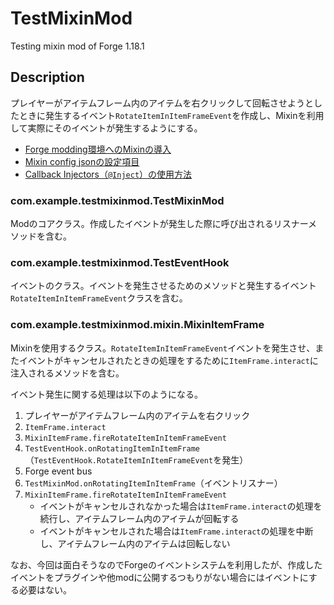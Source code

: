 # TestMixinMod

Testing mixin mod of Forge 1.18.1

## Description

プレイヤーがアイテムフレーム内のアイテムを右クリックして回転させようとしたときに発生するイベント`RotateItemInItemFrameEvent`を作成し、Mixinを利用して実際にそのイベントが発生するようにする。

- [Forge modding環境へのMixinの導入](https://github.com/SpongePowered/Mixin/wiki/Mixins-on-Minecraft-Forge)
- [Mixin config jsonの設定項目](https://github.com/SpongePowered/Mixin/wiki/Introduction-to-Mixins---The-Mixin-Environment#mixin-configuration-files)
- [Callback Injectors（`@Inject`）の使用方法](https://github.com/SpongePowered/Mixin/wiki/Advanced-Mixin-Usage---Callback-Injectors)

### com.example.testmixinmod.TestMixinMod

Modのコアクラス。作成したイベントが発生した際に呼び出されるリスナーメソッドを含む。

### com.example.testmixinmod.TestEventHook

イベントのクラス。イベントを発生させるためのメソッドと発生するイベント`RotateItemInItemFrameEvent`クラスを含む。

### com.example.testmixinmod.mixin.MixinItemFrame

Mixinを使用するクラス。`RotateItemInItemFrameEvent`イベントを発生させ、またイベントがキャンセルされたときの処理をするために`ItemFrame.interact`に注入されるメソッドを含む。

イベント発生に関する処理は以下のようになる。

1. プレイヤーがアイテムフレーム内のアイテムを右クリック
2. `ItemFrame.interact`
3. `MixinItemFrame.fireRotateItemInItemFrameEvent`
4. `TestEventHook.onRotatingItemInItemFrame`（`TestEventHook.RotateItemInItemFrameEvent`を発生）
5. Forge event bus
6. `TestMixinMod.onRotatingItemInItemFrame`（イベントリスナー）
7. `MixinItemFrame.fireRotateItemInItemFrameEvent`
   - イベントがキャンセルされなかった場合は`ItemFrame.interact`の処理を続行し、アイテムフレーム内のアイテムが回転する
   - イベントがキャンセルされた場合は`ItemFrame.interact`の処理を中断し、アイテムフレーム内のアイテムは回転しない

なお、今回は面白そうなのでForgeのイベントシステムを利用したが、作成したイベントをプラグインや他modに公開するつもりがない場合にはイベントにする必要はない。
